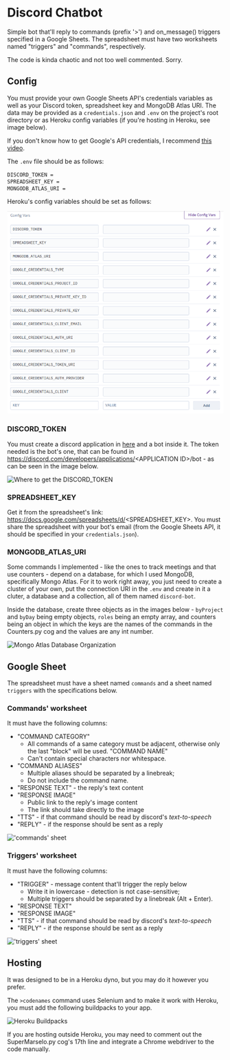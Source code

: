 # Discord Chatbot

Simple bot that'll reply to commands (prefix '>') and on_message() triggers specified in a Google Sheets.
The spreadsheet must have two worksheets named "triggers" and "commands", respectively.

The code is kinda chaotic and not too well commented. Sorry.

## Config

You must provide your own Google Sheets API's credentials variables as well as your Discord token, spreadsheet key and MongoDB Atlas URI. The data may be provided as a `credentials.json` and `.env` on the project's root directory or as Heroku config variables (if you're hosting in Heroku, see image below).

If you don't know how to get Google's API credentials, I recommend [this video](https://www.youtube.com/watch?v=cnPlKLEGR7E).

The `.env` file should be as follows:

```
DISCORD_TOKEN =
SPREADSHEET_KEY =
MONGODB_ATLAS_URI =
```

Heroku's config variables should be set as follows:

![Heroku Config Variables](screenshots/heroku-config-vars.png "How to set Heroku config variables")

### DISCORD_TOKEN

You must create a discord application in [here](https://discord.com/developers/applications/) and a bot inside it. The token needed is the bot's one, that can be found in https://discord.com/developers/applications/<APPLICATION ID\>/bot - as can be seen in the image below.

![Where to get the DISCORD_TOKEN](screenshots/discord-token-example.png "Where to get the DISCORD_TOKEN")

### SPREADSHEET_KEY

Get it from the spreadsheet's link: https://docs.google.com/spreadsheets/d/<SPREADSHEET_KEY>. You must share the spreadsheet with your bot's email (from the Google Sheets API, it should be specified in your `credentials.json`).

### MONGODB_ATLAS_URI

Some commands I implemented - like the ones to track meetings and that use counters - depend on a database, for which I used MongoDB, specifically Mongo Atlas. For it to work right away, you just need to create a cluster of your own, put the connection URI in the `.env` and create in it a cluter, a database and a collection, all of them named `discord-bot`.

Inside the database, create three objects as in the images below - `byProject` and `byDay` being empty objects, `roles` being an empty array, and counters being an object in which the keys are the names of the commands in the Counters.py cog and the values are any int number.

![Mongo Atlas Database Organization](screenshots/mongo-example.png "Mongo Atlas Database Organization")

## Google Sheet

The spreadsheet must have a sheet named `commands` and a sheet named `triggers` with the specifications below.

### Commands' worksheet

It must have the following columns:

- "COMMAND CATEGORY"
  - All commands of a same category must be adjacent, otherwise only the last "block" will be used.
  "COMMAND NAME"
  - Can't contain special characters nor whitespace.
- "COMMAND ALIASES"
  - Multiple aliases should be separated by a linebreak;
  - Do not include the command name.
- "RESPONSE TEXT" - the reply's text content
- "RESPONSE IMAGE"
  - Public link to the reply's image content
  - The link should take directly to the image
- "TTS" - if that command should be read by discord's _text-to-speech_
- "REPLY" - if the response should be sent as a reply

!['commands' sheet](screenshots/commands-example.png "'commands' sheet")

### Triggers' worksheet

It must have the following columns:

- "TRIGGER" - message content that'll trigger the reply below
  - Write it in lowercase - detection is not case-sensitive;
  - Multiple triggers should be separated by a linebreak (Alt + Enter).
- "RESPONSE TEXT"
- "RESPONSE IMAGE"
- "TTS" - if that command should be read by discord's _text-to-speech_
- "REPLY" - if the response should be sent as a reply

!['triggers' sheet](screenshots/triggers-example.png "'triggers' sheet")

## Hosting

It was designed to be in a Heroku dyno, but you may do it however you prefer.

The `>codenames` command uses Selenium and to make it work with Heroku, you must add the following buildpacks to your app.

![Heroku Buildpacks](screenshots/heroku-example.png "Heroku Buildpacks")

If you are hosting outside Heroku, you may need to comment out the SuperMarselo.py cog's 17th line and integrate a Chrome webdriver to the code manually.
